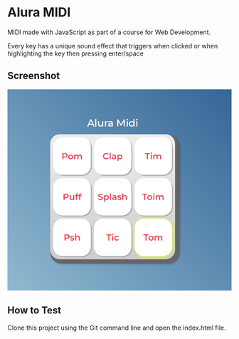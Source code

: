 # Alura MIDI

MIDI made with JavaScript as part of a course for Web Development.

Every key has a unique sound effect that triggers when clicked or when highlighting the key then pressing enter/space

## Screenshot 

![MIDI](screenshot.PNG)

## How to Test

Clone this project using the Git command line and open the index.html file.
